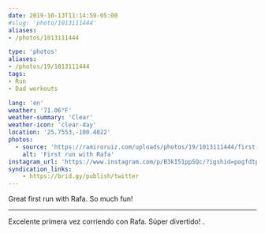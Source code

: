 ```yaml
---
date: 2019-10-13T11:14:59-05:00
#slug: 'photo/1013111444'
aliases:
- /photos/1013111444

type: 'photos'
aliases:
- /photos/19/1013111444
tags:
- Run
- Dad workouts

lang: 'en'
weather: '71.06°F'
weather-summary: 'Clear'
weather-icon: 'clear-day'
location: '25.7553,-100.4022'
photos:
  - source: 'https://ramiroruiz.com/uploads/photos/19/1013111444/first-run-with-rafa.jpg'
    alt: 'First run with Rafa'
instagram_url: 'https://www.instagram.com/p/B3kI51ppSQc/?igshid=pogfdtp978qa'
syndication_links:
    - https://brid.gy/publish/twitter
---
```

Great first run with Rafa. So much fun!
_____
Excelente primera vez corriendo con Rafa. Súper divertido! .

